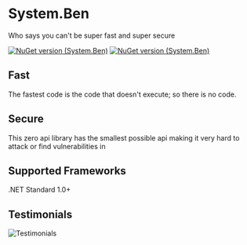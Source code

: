 # System.Ben
Who says you can't be super fast and super secure

[![NuGet version (System.Ben)](https://img.shields.io/nuget/dt/System.Ben.svg?style=flat-square)](https://www.nuget.org/packages/System.Ben/)
[![NuGet version (System.Ben)](https://img.shields.io/nuget/v/System.Ben.svg?style=flat-square)](https://www.nuget.org/packages/System.Ben/)

## Fast
The fastest code is the code that doesn't execute; so there is no code.

## Secure
This zero api library has the smallest possible api making it very hard to attack or find vulnerabilities in

## Supported Frameworks

.NET Standard 1.0+

## Testimonials

![Testimonials](https://aoa.blob.core.windows.net/aspnet/system.ben.png)
